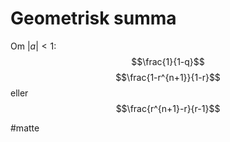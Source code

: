 # Geometrisk summa

Om $\lvert a \rvert < 1$:
$$\frac{1}{1-q}$$
$$\frac{1-r^{n+1}}{1-r}$$
eller$$\frac{r^{n+1}-r}{r-1}$$

#matte 